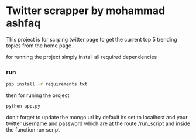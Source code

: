# Twitter scrapper by mohammad ashfaq
This project is for scrping twitter page to get the current top 5 trending topics from the home page 

for running the project simply install all required dependencies 

###  run 
```bash
pip install -r requirements.txt
```

then for runing the project  

```bash
python app.py
```

don't forget to update the mongo url by default its set to localhost and your twitter username and password which are at the route /run_script and inside the function run script 
